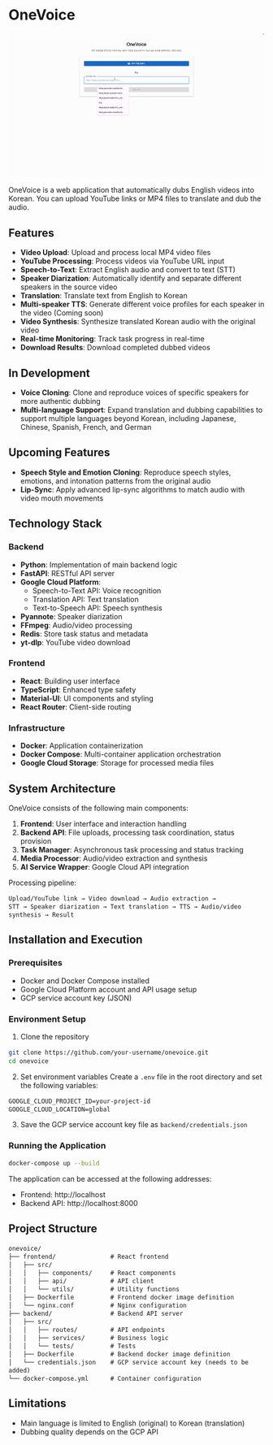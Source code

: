 # OneVoice

![OneVoice Demo](./home.gif)

OneVoice is a web application that automatically dubs English videos into Korean. You can upload YouTube links or MP4 files to translate and dub the audio.

## Features

- **Video Upload**: Upload and process local MP4 video files
- **YouTube Processing**: Process videos via YouTube URL input
- **Speech-to-Text**: Extract English audio and convert to text (STT)
- **Speaker Diarization**: Automatically identify and separate different speakers in the source video
- **Translation**: Translate text from English to Korean
- **Multi-speaker TTS**: Generate different voice profiles for each speaker in the video (Coming soon)
- **Video Synthesis**: Synthesize translated Korean audio with the original video
- **Real-time Monitoring**: Track task progress in real-time
- **Download Results**: Download completed dubbed videos

## In Development

- **Voice Cloning**: Clone and reproduce voices of specific speakers for more authentic dubbing
- **Multi-language Support**: Expand translation and dubbing capabilities to support multiple languages beyond Korean, including Japanese, Chinese, Spanish, French, and German

## Upcoming Features

- **Speech Style and Emotion Cloning**: Reproduce speech styles, emotions, and intonation patterns from the original audio
- **Lip-Sync**: Apply advanced lip-sync algorithms to match audio with video mouth movements

## Technology Stack

### Backend
- **Python**: Implementation of main backend logic
- **FastAPI**: RESTful API server
- **Google Cloud Platform**:
  - Speech-to-Text API: Voice recognition
  - Translation API: Text translation
  - Text-to-Speech API: Speech synthesis
- **Pyannote**: Speaker diarization
- **FFmpeg**: Audio/video processing
- **Redis**: Store task status and metadata
- **yt-dlp**: YouTube video download

### Frontend
- **React**: Building user interface
- **TypeScript**: Enhanced type safety
- **Material-UI**: UI components and styling
- **React Router**: Client-side routing

### Infrastructure
- **Docker**: Application containerization
- **Docker Compose**: Multi-container application orchestration
- **Google Cloud Storage**: Storage for processed media files

## System Architecture

OneVoice consists of the following main components:

1. **Frontend**: User interface and interaction handling
2. **Backend API**: File uploads, processing task coordination, status provision
3. **Task Manager**: Asynchronous task processing and status tracking
4. **Media Processor**: Audio/video extraction and synthesis
5. **AI Service Wrapper**: Google Cloud API integration

Processing pipeline:
```
Upload/YouTube link → Video download → Audio extraction → 
STT → Speaker diarization → Text translation → TTS → Audio/video synthesis → Result
```

## Installation and Execution

### Prerequisites
- Docker and Docker Compose installed
- Google Cloud Platform account and API usage setup
- GCP service account key (JSON)

### Environment Setup
1. Clone the repository
```bash
git clone https://github.com/your-username/onevoice.git
cd onevoice
```

2. Set environment variables
Create a `.env` file in the root directory and set the following variables:
```
GOOGLE_CLOUD_PROJECT_ID=your-project-id
GOOGLE_CLOUD_LOCATION=global
```

3. Save the GCP service account key file as `backend/credentials.json`

### Running the Application
```bash
docker-compose up --build
```

The application can be accessed at the following addresses:
- Frontend: http://localhost
- Backend API: http://localhost:8000

## Project Structure

```
onevoice/
├── frontend/               # React frontend
│   ├── src/
│   │   ├── components/     # React components
│   │   ├── api/            # API client
│   │   └── utils/          # Utility functions
│   ├── Dockerfile          # Frontend docker image definition
│   └── nginx.conf          # Nginx configuration
├── backend/                # Backend API server
│   ├── src/
│   │   ├── routes/         # API endpoints
│   │   ├── services/       # Business logic
│   │   └── tests/          # Tests
│   ├── Dockerfile          # Backend docker image definition
│   └── credentials.json    # GCP service account key (needs to be added)
└── docker-compose.yml      # Container configuration
```

## Limitations

- Main language is limited to English (original) to Korean (translation)
- Dubbing quality depends on the GCP API